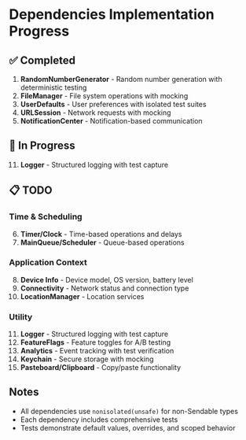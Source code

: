 # Dependencies Implementation Progress

## ✅ Completed

1. **RandomNumberGenerator** - Random number generation with deterministic testing
2. **FileManager** - File system operations with mocking
3. **UserDefaults** - User preferences with isolated test suites
4. **URLSession** - Network requests with mocking
5. **NotificationCenter** - Notification-based communication

## 🚧 In Progress

11. **Logger** - Structured logging with test capture

## 📋 TODO

### Time & Scheduling
6. **Timer/Clock** - Time-based operations and delays
7. **MainQueue/Scheduler** - Queue-based operations

### Application Context
8. **Device Info** - Device model, OS version, battery level
9. **Connectivity** - Network status and connection type
10. **LocationManager** - Location services

### Utility
11. **Logger** - Structured logging with test capture
12. **FeatureFlags** - Feature toggles for A/B testing
13. **Analytics** - Event tracking with test verification
14. **Keychain** - Secure storage with mocking
15. **Pasteboard/Clipboard** - Copy/paste functionality

## Notes

- All dependencies use `nonisolated(unsafe)` for non-Sendable types
- Each dependency includes comprehensive tests
- Tests demonstrate default values, overrides, and scoped behavior